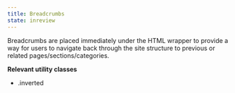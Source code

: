 ```yaml
---
title: Breadcrumbs
state: inreview
---
```


Breadcrumbs are placed immediately under the HTML wrapper to provide a way for users to navigate back through the site structure to previous or related pages/sections/categories.

**Relevant utility classes**
- .inverted